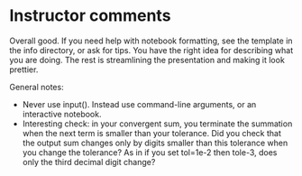 # Instructor comments

Overall good. If you need help with notebook formatting, see the template in the info directory, or ask for tips. You have the right idea for describing what you are doing. The rest is streamlining the presentation and making it look prettier.

General notes:

 - Never use input(). Instead use command-line arguments, or an interactive notebook.
 - Interesting check: in your convergent sum, you terminate the summation when the next term is smaller than your tolerance. Did you check that the output sum changes only by digits smaller than this tolerance when you change the tolerance? As in if you set tol=1e-2 then tole-3, does only the third decimal digit change?
